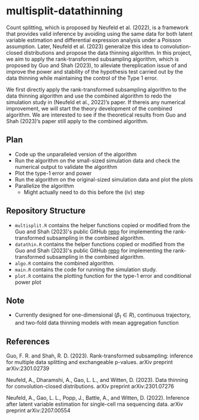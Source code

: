 # multisplit-datathinning

Count splitting, which is proposed by Neufeld et al. (2022), is a framework that provides valid inference by avoiding using the same data for both latent variable estimation and differential expression analysis under a Poisson assumption. Later, Neufeld et al. (2023) generalize this idea to convolution-closed
distributions and propose the data thinning algorithm. In this project, we aim to apply the rank-transformed subsampling algorithm, which is proposed by Guo and Shah (2023), to alleviate thereplication issue of and improve the power and stability of the hypothesis test carried out by the data thinning while maintaining the control of the Type 1 error.

We first directly apply the rank-transformed subsampling algorithm to the data thinning algorithm and use the combined algorithm to redo the simulation study in (Neufeld et al., 2022)’s paper. If thereis any numerical improvement, we will start the theory development of the combined algorithm. We are interested to see if the theoretical results from Guo and Shah (2023)’s paper still apply to the combined algorithm.

## Plan

* Code up the unparalleled version of the algorithm
* Run the algorithm on the small-sized simulation data and check the numerical output to validate the algorithm
* Plot the type-1 error and power 
* Run the algorithm on the original-sized simulation data and plot the plots
* Parallelize the algorithm
    * Might actually need to do this before the (iv) step 

## Repository Structure 

* `multisplit.R` contains the helper functions copied or modified from the Guo and Shah (2023)'s public GitHub [repo](https://github.com/richardkwo/MultiSplit) for implementing the rank-transformed subsampling in the combined algorithm.
* `datathin.R` contains the helper functions copied or modified from the Guo and Shah (2023)'s public GitHub [repo](https://github.com/richardkwo/MultiSplit) for implementing the rank-transformed subsampling in the combined algorithm.
* `algo.R` contains the combined algorithm.
* `main.R` contains the code for running the simulation study.
* `plot.R` contains the plotting function for the type-1 error and conditional power plot

## Note

* Currently designed for one-dimensional ($\beta_1\in R$), continuous trajectory, and two-fold data thinning models with mean aggregation function

## References
Guo, F. R. and Shah, R. D. (2023). Rank-transformed subsampling: inference for multiple data splitting and exchangeable p-values. arXiv preprint arXiv:2301.02739

Neufeld, A., Dharamshi, A., Gao, L. L., and Witten, D. (2023). Data thinning for convolution-closed distributions. arXiv preprint arXiv:2301.07276

Neufeld, A., Gao, L. L., Popp, J., Battle, A., and Witten, D. (2022). Inference after latent variable estimation for single-cell rna sequencing data. arXiv preprint arXiv:2207.00554

